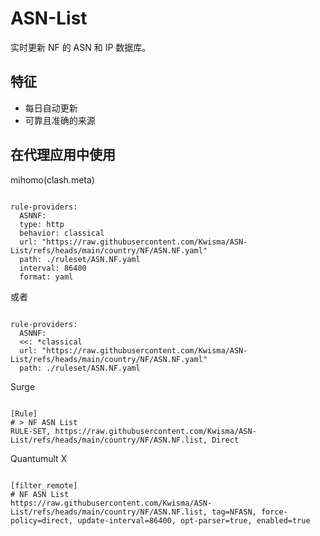 
# ASN-List
    
实时更新 NF 的 ASN 和 IP 数据库。
    
## 特征
    
- 每日自动更新
- 可靠且准确的来源
    
## 在代理应用中使用
    
mihomo(clash.meta)
   
<pre><code class="language-javascript">
rule-providers:
  ASNNF:
  type: http
  behavior: classical
  url: "https://raw.githubusercontent.com/Kwisma/ASN-List/refs/heads/main/country/NF/ASN.NF.yaml"
  path: ./ruleset/ASN.NF.yaml
  interval: 86400
  format: yaml
</code></pre>

或者

<pre><code class="language-javascript">
rule-providers:
  ASNNF:
  <<: *classical
  url: "https://raw.githubusercontent.com/Kwisma/ASN-List/refs/heads/main/country/NF/ASN.NF.yaml"
  path: ./ruleset/ASN.NF.yaml
</code></pre>
    
Surge
    
<pre><code class="language-javascript">
[Rule]
# > NF ASN List
RULE-SET, https://raw.githubusercontent.com/Kwisma/ASN-List/refs/heads/main/country/NF/ASN.NF.list, Direct
</code></pre>
    
Quantumult X
    
<pre><code class="language-javascript">
[filter_remote]
# NF ASN List
https://raw.githubusercontent.com/Kwisma/ASN-List/refs/heads/main/country/NF/ASN.NF.list, tag=NFASN, force-policy=direct, update-interval=86400, opt-parser=true, enabled=true
</code></pre>
